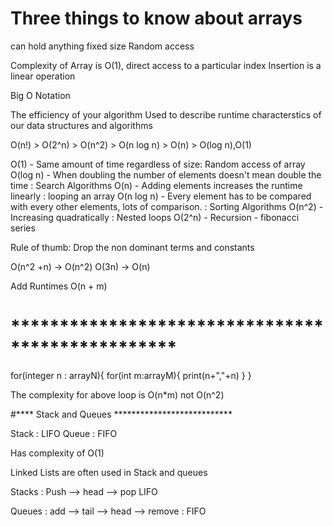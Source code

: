 # Three things to know about arrays
can hold anything
fixed size
Random access

Complexity of Array is O(1), direct access to a particular index
Insertion is a linear operation

Big O Notation

The efficiency of your algorithm
Used to describe runtime characterstics of our data structures  and algorithms

O(n!) > O(2^n) > O(n^2) > O(n log n) > O(n) > O(log n),O(1)

O(1) - Same amount of time regardless of size: Random access of array
O(log n) - When doubling the number of elements doesn't mean double the time : Search Algorithms
O(n) - Adding elements increases the runtime linearly : looping an array
O(n log n) - Every element has to be compared with every other elements, lots of comparison. : Sorting Algorithms
O(n^2) - Increasing quadratically : Nested loops 
O(2^n) - Recursion - fibonacci series

Rule of thumb: Drop the non dominant terms and constants

O(n^2 +n) -> O(n^2)
O(3n) -> O(n)

Add Runtimes
O(n + m)

# *************************************************

for(integer n : arrayN){
  for(int m:arrayM){
    print(n+","+n)
  }
}

The complexity for above loop is O(n*m) not O(n^2)

#**** Stack and Queues ***************************

Stack : LIFO
Queue : FIFO

Has complexity of O(1)

Linked Lists are often used in Stack and queues

Stacks : Push --> head --> pop   LIFO

Queues : add --> tail --> head --> remove : FIFO



